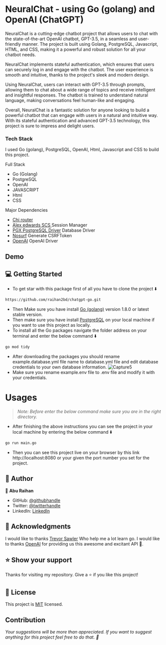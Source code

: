 # NeuralChat - using Go (golang) and OpenAI (ChatGPT)
<p>NeuralChat is a cutting-edge chatbot project that allows users to chat with the state-of-the-art OpenAI chatbot, GPT-3.5, in a seamless and user-friendly manner. The project is built using Golang, PostgreSQL, Javascript, HTML, and CSS, making it a powerful and robust solution for all your chatbot needs.

NeuralChat implements stateful authentication, which ensures that users can securely log in and engage with the chatbot. The user experience is smooth and intuitive, thanks to the project's sleek and modern design.

Using NeuralChat, users can interact with GPT-3.5 through prompts, allowing them to chat about a wide range of topics and receive intelligent and insightful responses. The chatbot is trained to understand natural language, making conversations feel human-like and engaging.

Overall, NeuralChat is a fantastic solution for anyone looking to build a powerful chatbot that can engage with users in a natural and intuitive way. With its stateful authentication and advanced GPT-3.5 technology, this project is sure to impress and delight users.</p>

### Tech Stack <a name="tech-stack"></a>

I used Go (golang), PostgreSQL, OpenAI, Html, Javascript and CSS to build this project.
  <summary>Full Stack</summary>
  <ul>
    <li>Go (Golang)</li>
    <li>PostgreSQL</li>
    <li>OpenAI</li>
    <li>JAVASCRIPT</li>
    <li>Html</li>
    <li>CSS</li>
  </ul>

 <summary>Major Dependencies</summary>
  <ul>
    <li><a href="https://github.com/go-chi/chi">Chi router</a></li>
    <li><a href="https://github.com/alexedwards/scs/v2">Alex edwards SCS </a> Session Manager</li>
    <li><a href="https://github.com/jackc/pgx">PGX PostgreSQL Driver</a> Database Driver</li>
    <li><a href="https://github.com/justinas/nosurf">Nosurf</a> Generate CSRFToken</li>
    <li><a href="https://github.com/sashabaranov/go-openai">OpenAI</a> OpenAI Driver</li>
  </ul>

## Demo




## 💻 Getting Started
- To get star with this package first of all you have to clone the project ⬇️
``` bash
https://github.com/raihan2bd/chatgpt-go.git
```
- Then Make sure you have install [Go (golang)](https://go.dev/dl/) version 1.8.0 or latest stable version.
- Then make sure you have install [PostgreSQL](https://www.postgresql.org/) on your local machine if you want to use this project as locally.
- To install all the Go packages navigate the folder address on your terminal and enter the below command ⬇️
``` bash
go mod tidy
```
- After downloading the packages you should rename example.database.yml file name to database.yml file and edit database credentials to your own database information.
![Capture5](https://user-images.githubusercontent.com/35267447/223344475-c64994c5-8a73-44d7-a571-5d3247c8db74.PNG)
- Make sure you rename example.env file to .env file and modify it with your credentials.


# Usages
> *Note: Before enter the below command make sure you are in the right directory.*

- After finishing the above instructions you can see the project in your local machine by entering the below command ⬇️
```bash
go run main.go
```

- Then you can see this project live on your browser by this link http://localhost:8080 or your given the port number you set for the project.


## 👥 Author

👤 **Abu Raihan**

- GitHub: [@githubhandle](https://github.com/raihan2bd)
- Twitter: [@twitterhandle](https://twitter.com/raihan2bd)
- LinkedIn: [LinkedIn](https://linkedin.com/in/raihan2bd)

## 🙏 Acknowledgments <a name="acknowledgements"></a>

I would like to thanks [Trevor Sawler](https://www.gocode.ca/) Who help me a lot learn go.
I would like to thanks [OpenAI](https://openai.com/) for providing us this awesome and excitant API 🙏.

## ⭐️ Show your support <a name="support"></a>

Thanks for visiting my repository. Give a ⭐️ if you like this project!

## 📝 License <a name="license"></a>

This project is [MIT](./LICENSE) licensed.

## Contribution
*Your suggestions will be more than appreciated. If you want to suggest anything for this project feel free to do that. :slightly_smiling_face:*